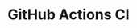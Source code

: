 # GitHub Actions CI

























































































































































































































































































































































































































































































































































































































































































































































































































































































































































































































































































































































































































































































































































































































































































































































































































































































































































































































































































































































































































































































































































































































































































































































































































































































































































































































































































































































































































































































































































































































































































































































































































































































































































































































































































































































































































































































































